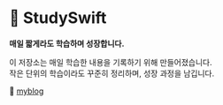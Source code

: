 # 📝 StudySwift

**매일 짧게라도 학습하며 성장합니다.**

이 저장소는 매일 학습한 내용을 기록하기 위해 만들어졌습니다.  
작은 단위의 학습이라도 꾸준히 정리하며, 성장 과정을 남깁니다.

🙌 [myblog](https://blog.naver.com/ssilvv/223901602578)
